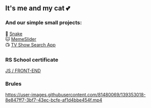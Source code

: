 ## It's me and my cat 💕

### And our simple small projects:
🐍 [Snake](https://junesnake.netlify.app)  
🐱 [MemeSlider](https://randomspells.github.io/cssMemSlider/cssMemSlider/index.html)  
📺 [TV Show Search App](https://junetvsearch.netlify.app)  

### RS School certificate
[JS / FRONT-END](https://github.com/randomspells/randomspells/files/8856652/4wa9kn1v.1.pdf)

### Brules
https://user-images.githubusercontent.com/81480069/139353018-8e847ff7-3bf7-43ec-bcfe-af1d4bbe454f.mp4


